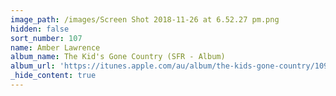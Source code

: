 ```yaml
---
image_path: /images/Screen Shot 2018-11-26 at 6.52.27 pm.png
hidden: false
sort_number: 107
name: Amber Lawrence
album_name: The Kid's Gone Country (SFR - Album)
album_url: 'https://itunes.apple.com/au/album/the-kids-gone-country/1092476425'
_hide_content: true
---
```

